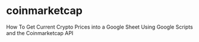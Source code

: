 # coinmarketcap
How To Get Current Crypto Prices into a Google Sheet Using Google Scripts and the Coinmarketcap API
